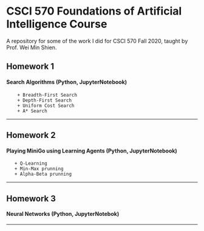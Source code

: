 # CSCI 570 Foundations of Artificial Intelligence Course
A repository for some of the work I did for CSCI 570 Fall 2020, taught by Prof. Wei Min Shien. 

## Homework 1  
 ####   Search Algorithms (Python, JupyterNotebook)
        + Breadth-First Search
        + Depth-First Search
        + Uniform Cost Search
        + A* Search
     
***            
## Homework 2 
 ####  Playing MiniGo using Learning Agents (Python, JupyterNotebook)
       + Q-Learning
       + Min-Max prunning
       + Alpha-Beta prunning
              
***             
## Homework 3 
 ####  Neural Networks  (Python, JupyterNotebok)      
***            

 
